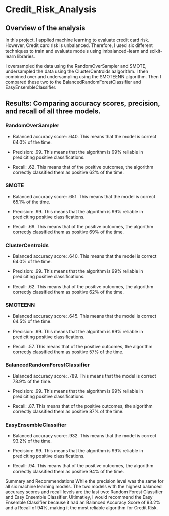 # Credit_Risk_Analysis

## Overview of the analysis
In this project. I applied machine learning to evaluate credit card risk. However, Credit card risk is unbalanced. Therefore, I used six different techniques to train and evaluate models using imbalanced-learn and scikit-learn libraries. 

I oversampled the data using the RandomOverSampler and SMOTE, undersampled the data using the ClusterCentroids aalgorithm. I then combined over and undersampling using the SMOTEENN algorithm. Then I compared these two to the BalancedRandomForestClassifier and EasyEnsembleClassifier. 

## Results: Comparing accuracy scores, precision, and recall of all three models. 

### RandomOverSampler

- Balanced accuracy score: .640. This means that the model is correct 64.0% of the time. 

- Precision: .99. This means that the algorithm is 99% reliable in prediciting positive classifications.

- Recall: .62. This means that of the positive outcomes, the algorithm correctly classified them as positive 62% of the time.

### SMOTE
- Balanced accuracy score: .651. This means that the model is correct 65.1% of the time. 

- Precision: .99. This means that the algorithm is 99% reliable in prediciting positive classifications. 

- Recall: .69. This means that of the positive outcomes, the algorithm correctly classified them as positive 69% of the time.

### ClusterCentroids
- Balanced accuracy score: .640. This means that the model is correct 64.0% of the time. 

- Precision: .99. This means that the algorithm is 99% reliable in prediciting positive classifications. 

- Recall: .62. This means that of the positive outcomes, the algorithm correctly classified them as positive 62% of the time.

### SMOTEENN 
- Balanced accuracy score: .645. This means that the model is correct 64.5% of the time. 

- Precision: .99. This means that the algorithm is 99% reliable in prediciting positive classifications. 

- Recall: .57. This means that of the positive outcomes, the algorithm correctly classified them as positive 57% of the time.

### BalancedRandomForestClassifier
- Balanced accuracy score: .789. This means that the model is correct 78.9% of the time. 

- Precision: .99. This means that the algorithm is 99% reliable in prediciting positive classifications. 

- Recall: .87. This means that of the positive outcomes, the algorithm correctly classified them as positive 87% of the time.

### EasyEnsembleClassifier
- Balanced accuracy score: .932. This means that the model is correct 93.2% of the time. 

- Precision: .99. This means that the algorithm is 99% reliable in prediciting positive classifications. 

- Recall: .94. This means that of the positive outcomes, the algorithm correctly classified them as positive 94% of the time.

Summary and Recommendations
While the precision level was the same for all six machine learning models. The two models with the highest balanced accuracy scores and recall levels are the last two: Random Forest Classifier and Easy Ensemble Classifier. Ultimatley, I would recommend the Easy Ensemble Classifier because it had an Balanced Accuracy Score of 93.2% and a Recall of 94%, making it the most reliable algorithm for Credit Risk. 
